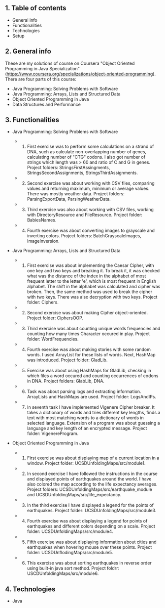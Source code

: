 ## 1. Table of contents
* General info
* Functionalities
* Technologies
* Setup

## 2. General info
These are my solutions of course on Coursera "Object Oriented Programming in Java Specialization" (https://www.coursera.org/specializations/object-oriented-programming). There are four parts of this course:
* Java Programming: Solving Problems with Software
* Java Programming: Arrays, Lists and Structured Data
* Object Oriented Programming in Java
* Data Structures and Performance

## 3. Functionalities
* Java Programming: Solving Problems with Software
    - 1. First exercise was to perform some calculations on a strand of DNA, such as calculate non-overlapping number of genes, calculating number of "CTG" codons. I also got number of strings which length was > 60 and ratio of C and G in genes. Project folders: StringsFirstAssingments, StringsSecondAssignments, StringsThirdAssignments.

    - 2. Second exercise was about working with CSV files, comparing values and returning maximum, minimum or average values. There was mostly weather data. Project folders: ParsingExportData, ParsingWeatherData.

    - 3. Third exercise was also about working with CSV files, working with DirectoryResource and FileResource. Project folder: BabiesNames.
    
    - 4. Fourth exercise was about converting images to grayscale and inverting colors. Project folders: BatchGrayscaleImages, ImageInversion.

* Java Programming: Arrays, Lists and Structured Data
    - 1. First exercise was about implementing the Caesar Cipher, with one key and two keys and breaking it. To break it, it was checked what was the distance of the index in the alphabet of most frequent letter to the letter 'e', which is most frequent in English alphabet. The shift in the alphabet was calculated and cipher was broken. Then, the same method was used to break the cipher with two keys. There was also decryption with two keys. Project folder: Ciphers.

    - 2. Second exercise was about making Cipher object-oriented. Project folder: CiphersOOP.

    - 3. Third exercise was about counting unique words frequencies and counting how many times Character occured in play. Project folder: WordFrequencies.

    - 4. Fourth exercise was about making stories with some random words. I used ArrayList for these lists of words. Next, HashMap was introduced. Project folder: GladLib.

    - 5. Exercise was about using HashMaps for GladLib, checking in which files a word occured and counting occurrences of codons in DNA. Project folders: GlabLib, DNA.

    - 6. Task was about parsing logs and extracting information. ArrayLists and HashMaps are used. Project folder: LogsAndIPs.

    - 7. In seventh task I have implemented Vigenere Cipher breaker. It takes a dictionary of words and tries different key lengths, finds a text with most matching words to a dictionary of words in selected language. Extension of a program was about guessing a language and key length of an encrypted message. Project folder: VigenereProgram.
    
* Object Oriented Programming in Java
    - 1. First exercise was about displaying map of a current location in a window. Project folder: UCSDUnfoldingMaps/src/module1.

    - 2. In second exercise I have followed the instructions in the course and displayed points of earthquakes around the world. I have also colored the map according to the life expectancy averages. Project folders: UCSDUnfoldingMaps/src/earthquake_module and UCSDUnfoldingMaps/src/life_expectancy.

    - 3. In the third exercise I have displayed a legend for the points of earthquakes. Project folder: UCSDUnfoldingMaps/src/module3.

    - 4. Fourth exercise was about displaying a legend for points of earthquakes and different colors depending on a scale. Project folder: UCSDUnfoldingMaps/src/module4.

    - 5. Fifth exercise was about displaying information about cities and earthquakes when hovering mouse over these points. Project folder: UCSDUnflodingMaps/src/module5.

    - 6. This exercise was about sorting earthquakes in reverse order using built-in java sort method. Project foldrr: USCDUnfoldingMaps/src/module6.

## 4. Technologies
* Java

